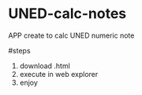 # UNED-calc-notes
APP create to calc UNED numeric note


#steps 
1. download .html
2. execute in web explorer
3. enjoy
